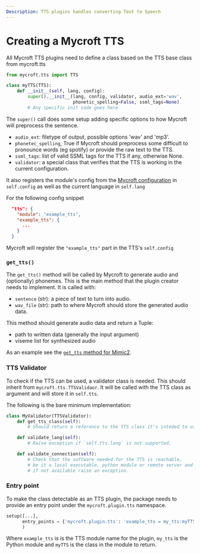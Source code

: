 ```yaml
---
Description: TTS plugins handles converting Text to Speech
---
```

# Creating a Mycroft TTS

All Mycroft TTS plugins need to define a class based on the TTS base class from mycroft.tts

```python
from mycroft.tts import TTS

class myTTS(TTS):
    def __init__(self, lang, config):
        super().__init__(lang, config, validator, audio_ext='wav',
                         phonetic_spelling=False, ssml_tags=None)
        # Any specific init code goes here

```

The `super()` call does some setup adding specific options to how Mycroft will preprocess the sentence.

- `audio_ext`: filetype of output, possible options 'wav' and 'mp3'.
- `phonetec_spelling`, True if Mycroft should preprocess some difficult to pronounce words (eg spotify) or provide the raw text to the TTS.
- `ssml_tags`: list of valid SSML tags for the TTS if any, otherwise None.
- `validator`: a special class that verifies that the TTS is working in the current configuration.

It also registers the module's config from the [Mycroft configuration](../../../using-mycroft-ai/customizations/config-manager.md) in `self.config` as well as the current language in `self.lang`

For the following config snippet

```json
  "tts": {
    "module": "example_tts",
    "example_tts": {
      ...
    }
  }
```

Mycroft will register the `"example_tts"` part in the TTS's `self.config`

### `get_tts()`

The `get_tts()` method will be called by Mycroft to generate audio and (optionally) phonemes. This is the main method that the plugin creator needs to implement. It is called with:
- `sentence` (str): a piece of text to turn into audio.
- `wav_file` (str): path to where Mycroft should store the generated audio data.

This method should generate audio data and return a Tuple:
- path to written data (generally the input argument)
- viseme list for synthesized audio

As an example see the [`get_tts` method for Mimic2](https://github.com/MycroftAI/mycroft-core/blob/dev/mycroft/tts/mimic2_tts.py#L225).

### TTS Validator

To check if the TTS can be used, a validator class is needed. This should inherit from `mycroft.tts.TTSValidaor`. It will be called with the TTS class as argument and will store it in `self.tts`.

The following is the bare minimum implementation:

```python
class MyValidator(TTSValidator):
    def get_tts_class(self):
        # Should return a reference to the TTS class it's inteded to validate.

    def validate_lang(self):
        # Raise exception if `self.tts.lang` is not supported.

    def validate_connection(self):
        # Check that the software needed for the TTS is reachable,
        # be it a local executable, python module or remote server and
        # if not available raise an exception.
```

### Entry point

To make the class detectable as an TTS plugin, the package needs to provide an entry point under the `mycroft.plugin.tts` namespace.

```python
setup([...],
      entry_points = {'mycroft.plugin.tts': 'example_tts = my_tts:myTTS'}
      )
```

Where `example_tts` is is the TTS module name for the plugin, `my_tts` is the Python module and `myTTS` is the class in the module to return.
